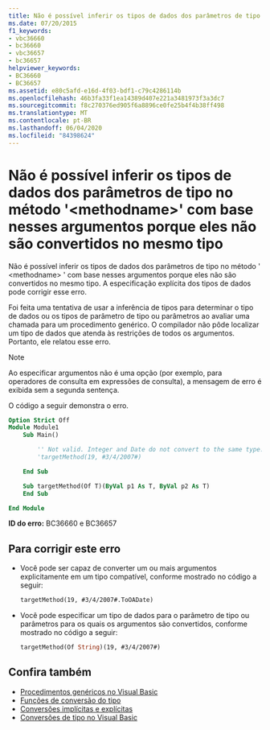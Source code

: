 ```yaml
---
title: Não é possível inferir os tipos de dados dos parâmetros de tipo no método '<methodname>' com base nesses argumentos porque eles não são convertidos no mesmo tipo
ms.date: 07/20/2015
f1_keywords:
- vbc36660
- bc36660
- vbc36657
- bc36657
helpviewer_keywords:
- BC36660
- BC36657
ms.assetid: e80c5afd-e16d-4f03-bdf1-c79c4286114b
ms.openlocfilehash: 46b3fa33f1ea14389d407e221a3481973f3a3dc7
ms.sourcegitcommit: f8c270376ed905f6a8896ce0fe25b4f4b38ff498
ms.translationtype: MT
ms.contentlocale: pt-BR
ms.lasthandoff: 06/04/2020
ms.locfileid: "84398624"
---
```

# <a name="data-types-of-the-type-parameters-in-method-methodname-cannot-be-inferred-from-these-arguments-because-they-do-not-convert-to-the-same-type"></a>Não é possível inferir os tipos de dados dos parâmetros de tipo no método '\<methodname>' com base nesses argumentos porque eles não são convertidos no mesmo tipo

Não é possível inferir os tipos de dados dos parâmetros de tipo no método ' \<methodname> ' com base nesses argumentos porque eles não são convertidos no mesmo tipo. A especificação explícita dos tipos de dados pode corrigir esse erro.

Foi feita uma tentativa de usar a inferência de tipos para determinar o tipo de dados ou os tipos de parâmetro de tipo ou parâmetros ao avaliar uma chamada para um procedimento genérico. O compilador não pôde localizar um tipo de dados que atenda às restrições de todos os argumentos. Portanto, ele relatou esse erro.

> [!NOTE]
> Ao especificar argumentos não é uma opção (por exemplo, para operadores de consulta em expressões de consulta), a mensagem de erro é exibida sem a segunda sentença.

O código a seguir demonstra o erro.

```vb
Option Strict Off
Module Module1
    Sub Main()

        '' Not valid. Integer and Date do not convert to the same type.
        'targetMethod(19, #3/4/2007#)

    End Sub

    Sub targetMethod(Of T)(ByVal p1 As T, ByVal p2 As T)
    End Sub

End Module
```

**ID do erro:** BC36660 e BC36657

## <a name="to-correct-this-error"></a>Para corrigir este erro

- Você pode ser capaz de converter um ou mais argumentos explicitamente em um tipo compatível, conforme mostrado no código a seguir:

  ```vb
  targetMethod(19, #3/4/2007#.ToOADate)
  ```

- Você pode especificar um tipo de dados para o parâmetro de tipo ou parâmetros para os quais os argumentos são convertidos, conforme mostrado no código a seguir:

  ```vb
  targetMethod(Of String)(19, #3/4/2007#)
  ```

## <a name="see-also"></a>Confira também

- [Procedimentos genéricos no Visual Basic](../programming-guide/language-features/data-types/generic-procedures.md)
- [Funções de conversão do tipo](../language-reference/functions/type-conversion-functions.md)
- [Conversões implícitas e explícitas](../programming-guide/language-features/data-types/implicit-and-explicit-conversions.md)
- [Conversões de tipo no Visual Basic](../programming-guide/language-features/data-types/type-conversions.md)
